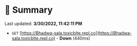 # 📖 Summary
Last updated: **3/30/2022, 11:42:11 PM**

- `GET` [https://Bhadwa-sala.toxicblte.repl.co](https://Bhadwa-sala.toxicblte.repl.co) - **Down** (440ms)
